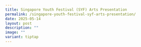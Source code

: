 ```yaml
---
title: Singapore Youth Festival (SYF) Arts Presentation
permalink: /singapore-youth-festival-syf-arts-presentation/
date: 2025-05-14
layout: post
description: ""
image: ""
variant: tiptap
---
```

